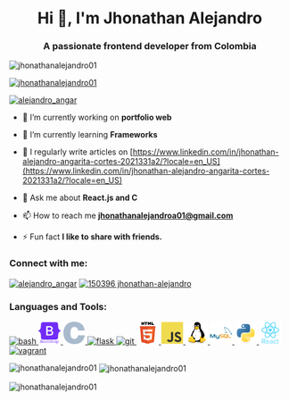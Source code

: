 <h1 align="center">Hi 👋, I'm Jhonathan Alejandro</h1>
<h3 align="center">A passionate frontend developer from Colombia</h3>

<p align="left"> <img src="https://komarev.com/ghpvc/?username=jhonathanalejandro01&label=Profile%20views&color=0e75b6&style=flat" alt="jhonathanalejandro01" /> </p>

<p align="left"> <a href="https://github.com/ryo-ma/github-profile-trophy"><img src="https://github-profile-trophy.vercel.app/?username=jhonathanalejandro01" alt="jhonathanalejandro01" /></a> </p>

<p align="left"> <a href="https://twitter.com/alejandro_angar" target="blank"><img src="https://img.shields.io/twitter/follow/alejandro_angar?logo=twitter&style=for-the-badge" alt="alejandro_angar" /></a> </p>

- 🔭 I’m currently working on **portfolio web**

- 🌱 I’m currently learning **Frameworks**

- 📝 I regularly write articles on [https://www.linkedin.com/in/jhonathan-alejandro-angarita-cortes-2021331a2/?locale=en_US](https://www.linkedin.com/in/jhonathan-alejandro-angarita-cortes-2021331a2/?locale=en_US)

- 💬 Ask me about **React.js and C**

- 📫 How to reach me **jhonathanalejandroa01@gmail.com**

- ⚡ Fun fact **I like to share with friends.**

<h3 align="left">Connect with me:</h3>
<p align="left">
<a href="https://twitter.com/alejandro_angar" target="blank"><img align="center" src="https://cdn.jsdelivr.net/npm/simple-icons@3.0.1/icons/twitter.svg" alt="alejandro_angar" height="30" width="40" /></a>
<a href="https://stackoverflow.com/users/150396 jhonathan-alejandro" target="blank"><img align="center" src="https://cdn.jsdelivr.net/npm/simple-icons@3.0.1/icons/stackoverflow.svg" alt="150396 jhonathan-alejandro" height="30" width="40" /></a>
</p>

<h3 align="left">Languages and Tools:</h3>
<p align="left"> <a href="https://www.gnu.org/software/bash/" target="_blank"> <img src="https://www.vectorlogo.zone/logos/gnu_bash/gnu_bash-icon.svg" alt="bash" width="40" height="40"/> </a> <a href="https://getbootstrap.com" target="_blank"> <img src="https://raw.githubusercontent.com/devicons/devicon/master/icons/bootstrap/bootstrap-plain-wordmark.svg" alt="bootstrap" width="40" height="40"/> </a> <a href="https://www.cprogramming.com/" target="_blank"> <img src="https://raw.githubusercontent.com/devicons/devicon/master/icons/c/c-original.svg" alt="c" width="40" height="40"/> </a> <a href="https://flask.palletsprojects.com/" target="_blank"> <img src="https://www.vectorlogo.zone/logos/pocoo_flask/pocoo_flask-icon.svg" alt="flask" width="40" height="40"/> </a> <a href="https://git-scm.com/" target="_blank"> <img src="https://www.vectorlogo.zone/logos/git-scm/git-scm-icon.svg" alt="git" width="40" height="40"/> </a> <a href="https://www.w3.org/html/" target="_blank"> <img src="https://raw.githubusercontent.com/devicons/devicon/master/icons/html5/html5-original-wordmark.svg" alt="html5" width="40" height="40"/> </a> <a href="https://developer.mozilla.org/en-US/docs/Web/JavaScript" target="_blank"> <img src="https://raw.githubusercontent.com/devicons/devicon/master/icons/javascript/javascript-original.svg" alt="javascript" width="40" height="40"/> </a> <a href="https://www.linux.org/" target="_blank"> <img src="https://raw.githubusercontent.com/devicons/devicon/master/icons/linux/linux-original.svg" alt="linux" width="40" height="40"/> </a> <a href="https://www.mysql.com/" target="_blank"> <img src="https://raw.githubusercontent.com/devicons/devicon/master/icons/mysql/mysql-original-wordmark.svg" alt="mysql" width="40" height="40"/> </a> <a href="https://www.python.org" target="_blank"> <img src="https://raw.githubusercontent.com/devicons/devicon/master/icons/python/python-original.svg" alt="python" width="40" height="40"/> </a> <a href="https://reactjs.org/" target="_blank"> <img src="https://raw.githubusercontent.com/devicons/devicon/master/icons/react/react-original-wordmark.svg" alt="react" width="40" height="40"/> </a> <a href="https://www.vagrantup.com/" target="_blank"> <img src="https://www.vectorlogo.zone/logos/vagrantup/vagrantup-icon.svg" alt="vagrant" width="40" height="40"/> </a> </p>

<p><img align="left" src="https://github-readme-stats.vercel.app/api/top-langs?username=jhonathanalejandro01&show_icons=true&locale=en&layout=compact" alt="jhonathanalejandro01" /></p>

<p>&nbsp;<img align="center" src="https://github-readme-stats.vercel.app/api?username=jhonathanalejandro01&show_icons=true&locale=en" alt="jhonathanalejandro01" /></p>

<p><img align="center" src="https://github-readme-streak-stats.herokuapp.com/?user=jhonathanalejandro01&" alt="jhonathanalejandro01" /></p>
